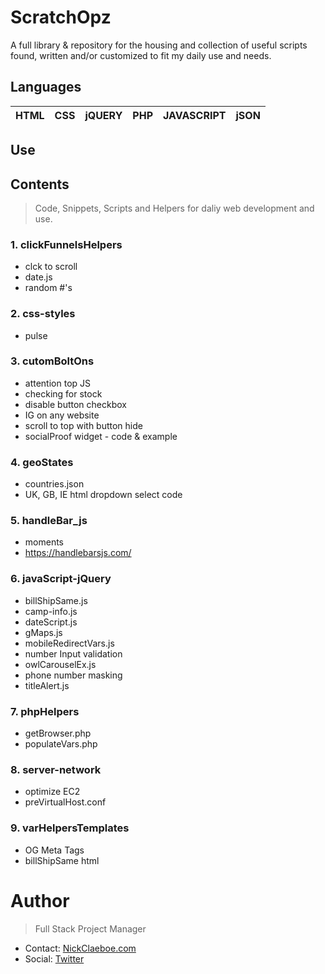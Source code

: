 # ScratchOpz #
A full library & repository for the housing and collection of useful scripts found, written and/or customized to fit my daily use and needs.

## Languages ##
HTML | CSS | jQUERY | PHP | JAVASCRIPT | jSON 
---------- | ---------- | ---------- | ---------- | ---------- | ---------- 

## Use ##

## Contents ##
> Code, Snippets, Scripts and Helpers for daliy web development and use.

### 1. **clickFunnelsHelpers** ###
  * clck to scroll
  * date.js
  * random #'s   
### 2. **css-styles** ###
  * pulse  
### 3. **cutomBoltOns** ###
  * attention top JS
  * checking for stock
  * disable button checkbox
  * IG on any website
  * scroll to top with button hide 
  * socialProof widget - code & example  
### 4. **geoStates** ###
  * countries.json
  * UK, GB, IE html dropdown select code  
### 5. **handleBar_js** ###
  * moments  
  * https://handlebarsjs.com/
### 6. **javaScript-jQuery** ###
  * billShipSame.js
  * camp-info.js
  * dateScript.js
  * gMaps.js
  * mobileRedirectVars.js
  * number Input validation
  * owlCarouselEx.js
  * phone number masking
  * titleAlert.js  
### 7. **phpHelpers** ###
  * getBrowser.php
  * populateVars.php  
### 8. **server-network** ###
  * optimize EC2
  * preVirtualHost.conf  
### 9. **varHelpersTemplates** ###
  * OG Meta Tags
  * billShipSame html

# Author #
> Full Stack Project Manager
* Contact: [NickClaeboe.com](https://www.nickclaeboe.com)
* Social: [Twitter](https://twitter.com/nickclaeboe)
